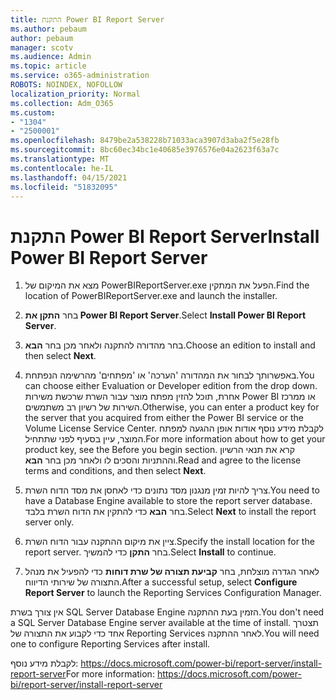 ```yaml
---
title: התקנת Power BI Report Server
ms.author: pebaum
author: pebaum
manager: scotv
ms.audience: Admin
ms.topic: article
ms.service: o365-administration
ROBOTS: NOINDEX, NOFOLLOW
localization_priority: Normal
ms.collection: Adm_O365
ms.custom:
- "1304"
- "2500001"
ms.openlocfilehash: 8479be2a538228b71033aca3907d3aba2f5e28fb
ms.sourcegitcommit: 8bc60ec34bc1e40685e3976576e04a2623f63a7c
ms.translationtype: MT
ms.contentlocale: he-IL
ms.lasthandoff: 04/15/2021
ms.locfileid: "51832095"
---
```

# <a name="install-power-bi-report-server"></a><span data-ttu-id="1a9af-102">התקנת Power BI Report Server</span><span class="sxs-lookup"><span data-stu-id="1a9af-102">Install Power BI Report Server</span></span>

1. <span data-ttu-id="1a9af-103">מצא את המיקום של PowerBIReportServer.exe הפעל את המתקין.</span><span class="sxs-lookup"><span data-stu-id="1a9af-103">Find the location of PowerBIReportServer.exe and launch the installer.</span></span>

2. <span data-ttu-id="1a9af-104">בחר **התקן את Power BI Report Server**.</span><span class="sxs-lookup"><span data-stu-id="1a9af-104">Select **Install Power BI Report Server**.</span></span>

3. <span data-ttu-id="1a9af-105">בחר מהדורה להתקנה ולאחר מכן בחר **הבא**.</span><span class="sxs-lookup"><span data-stu-id="1a9af-105">Choose an edition to install and then select **Next**.</span></span>

4. <span data-ttu-id="1a9af-106">באפשרותך לבחור את המהדורה 'הערכה' או 'מפתחים' מהרשימה הנפתחת.</span><span class="sxs-lookup"><span data-stu-id="1a9af-106">You can choose either Evaluation or Developer edition from the drop down.</span></span>  <span data-ttu-id="1a9af-107">אחרת, תוכל להזין מפתח מוצר עבור השרת שרכשת משירות Power BI או ממרכז השירות של רשיון רב משתמשים.</span><span class="sxs-lookup"><span data-stu-id="1a9af-107">Otherwise, you can enter a product key for the server that you acquired from either the Power BI service or the Volume License Service Center.</span></span> <span data-ttu-id="1a9af-108">לקבלת מידע נוסף אודות אופן ההגעה למפתח המוצר, עיין בסעיף לפני שתתחיל.</span><span class="sxs-lookup"><span data-stu-id="1a9af-108">For more information about how to get your product key, see the Before you begin section.</span></span> <span data-ttu-id="1a9af-109">קרא את תנאי הרשיון וההתניות והסכים לו ולאחר מכן בחר **הבא**.</span><span class="sxs-lookup"><span data-stu-id="1a9af-109">Read and agree to the license terms and conditions, and then select **Next**.</span></span>

5. <span data-ttu-id="1a9af-110">צריך להיות זמין מנגנון מסד נתונים כדי לאחסן את מסד הדוח השרת.</span><span class="sxs-lookup"><span data-stu-id="1a9af-110">You need to have a Database Engine available to store the report server database.</span></span> <span data-ttu-id="1a9af-111">בחר **הבא** כדי להתקין את הדוח השרת בלבד.</span><span class="sxs-lookup"><span data-stu-id="1a9af-111">Select **Next** to install the report server only.</span></span>

6. <span data-ttu-id="1a9af-112">ציין את מיקום ההתקנה עבור הדוח השרת.</span><span class="sxs-lookup"><span data-stu-id="1a9af-112">Specify the install location for the report server.</span></span> <span data-ttu-id="1a9af-113">בחר **התקן** כדי להמשיך.</span><span class="sxs-lookup"><span data-stu-id="1a9af-113">Select **Install** to continue.</span></span>

7. <span data-ttu-id="1a9af-114">לאחר הגדרה מוצלחת, בחר **קביעת תצורה של שרת דוחות** כדי להפעיל את מנהל התצורה של שירותי הדיווח.</span><span class="sxs-lookup"><span data-stu-id="1a9af-114">After a successful setup, select **Configure Report Server** to launch the Reporting Services Configuration Manager.</span></span>

<span data-ttu-id="1a9af-115">אין צורך בשרת SQL Server Database Engine הזמין בעת ההתקנה.</span><span class="sxs-lookup"><span data-stu-id="1a9af-115">You don't need a SQL Server Database Engine server available at the time of install.</span></span> <span data-ttu-id="1a9af-116">תצטרך אחד כדי לקבוע את התצורה של Reporting Services לאחר ההתקנה.</span><span class="sxs-lookup"><span data-stu-id="1a9af-116">You will need one to configure Reporting Services after install.</span></span>

<span data-ttu-id="1a9af-117">לקבלת מידע נוסף: https://docs.microsoft.com/power-bi/report-server/install-report-server</span><span class="sxs-lookup"><span data-stu-id="1a9af-117">For more information: https://docs.microsoft.com/power-bi/report-server/install-report-server</span></span>
